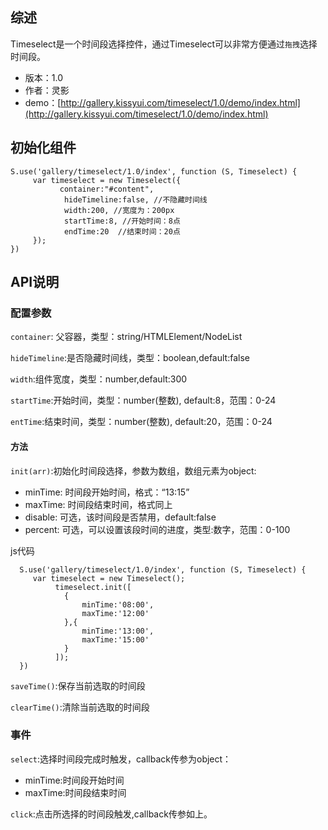 ## 综述

Timeselect是一个时间段选择控件，通过Timeselect可以非常方便通过`拖拽`选择时间段。

* 版本：1.0
* 作者：灵影
* demo：[http://gallery.kissyui.com/timeselect/1.0/demo/index.html](http://gallery.kissyui.com/timeselect/1.0/demo/index.html)

## 初始化组件
		
    S.use('gallery/timeselect/1.0/index', function (S, Timeselect) {
         var timeselect = new Timeselect({
               container:"#content",
         		hideTimeline:false, //不隐藏时间线
         		width:200, //宽度为：200px
         		startTime:8, //开始时间：8点
         		endTime:20  //结束时间：20点
         });
    })
	
	

## API说明

### 配置参数
`container`: 父容器，类型：string/HTMLElement/NodeList

`hideTimeline`:是否隐藏时间线，类型：boolean,default:false

`width`:组件宽度，类型：number,default:300

`startTime`:开始时间，类型：number(整数), default:8，范围：0-24

`entTime`:结束时间，类型：number(整数), default:20，范围：0-24
#### 方法
`init(arr)`:初始化时间段选择，参数为数组，数组元素为object:

* minTime: 时间段开始时间，格式：“13:15”
* maxTime: 时间段结束时间，格式同上
* disable: 可选，该时间段是否禁用，default:false
* percent: 可选，可以设置该段时间的进度，类型:数字，范围：0-100

js代码
		
      S.use('gallery/timeselect/1.0/index', function (S, Timeselect) {
         var timeselect = new Timeselect();
         	  timeselect.init([
         	  	{
         	  		minTime:'08:00',
         	  		maxTime:'12:00'
         	  	},{
         	  		minTime:'13:00',
         	  		maxTime:'15:00'
         	  	}
         	  ]);
      })
    
    
`saveTime()`:保存当前选取的时间段

`clearTime()`:清除当前选取的时间段

### 事件
`select`:选择时间段完成时触发，callback传参为object：

* minTime:时间段开始时间
* maxTime:时间段结束时间

`click`:点击所选择的时间段触发,callback传参如上。

